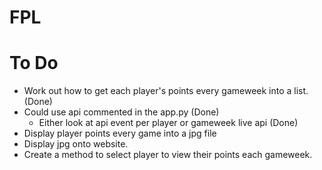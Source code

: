 # FPL

# To Do
* Work out how to get each player's points every gameweek into a list. (Done)
* Could use api commented in the app.py (Done)
    * Either look at api event per player or gameweek live api (Done)
* Display player points every game into a jpg file
* Display jpg onto website.
* Create a method to select player to view their points each gameweek. 
